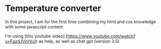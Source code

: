 # Temperature converter

In this project, I am for the first time combining my html and css knowledge with some javascript content

I'm using [this youtube video] (https://www.youtube.com/watch?v=FazgJVnrVuI) as help, as well as chat gpt (version 3.5)
